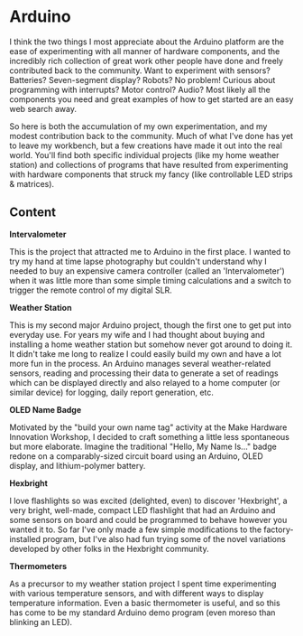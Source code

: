 Arduino
===============

I think the two things I most appreciate about the Arduino platform are the ease of experimenting with all manner of hardware components, and the incredibly rich collection of great work other people have done and freely contributed back to the community.  Want to experiment with sensors? Batteries? Seven-segment display? Robots? No problem!  Curious about programming with interrupts?  Motor control?  Audio?  Most likely all the components you need and great examples of how to get started are an easy web search away.

So here is both the accumulation of my own experimentation, and my modest contribution back to the community.  Much of what I've done has yet to leave my workbench, but a few creations have made it out into the real world.  You'll find both specific individual projects (like my home weather station) and  collections of programs that have resulted from experimenting with hardware components that struck my fancy (like controllable LED strips & matrices). 

## Content

**Intervalometer**

This is the project that attracted me to Arduino in the first place.  I wanted to try my hand at time lapse photography but couldn't understand why I needed to buy an expensive camera controller (called an 'Intervalometer') when it was little more than some simple timing calculations and a switch to trigger the remote control of my digital SLR.

**Weather Station**

This is my second major Arduino project, though the first one to get put into everyday use.  For years my wife and I had thought about buying and installing a home weather station but somehow never got around to doing it.  It didn't take me long to realize I could easily build my own and have a lot more fun in the process.  An Arduino manages several  weather-related sensors, reading and processing their data to generate a set of readings which can be displayed directly and also relayed to a home computer (or similar device) for logging, daily report generation, etc.

**OLED Name Badge**

Motivated by the "build your own name tag" activity at the Make Hardware Innovation Workshop, I decided to craft something a little less spontaneous but more elaborate. Imagine the traditional "Hello, My Name Is..." badge redone on a comparably-sized circuit board using an Arduino, OLED display, and lithium-polymer battery.

**Hexbright**

I love flashlights so was excited (delighted, even) to discover 'Hexbright', a very bright, well-made, compact LED flashlight that had an Arduino and some sensors on board and could be programmed to behave however you wanted it to.
So far I've only made a few simple modifications to the factory-installed program, but I've also had fun trying some
of the novel variations developed by other folks in the Hexbright community.

**Thermometers**

As a precursor to my weather station project I spent time experimenting with various temperature sensors, and with 
different ways to display temperature information.  Even a basic thermometer is useful, and so this has come to
be my standard Arduino demo program (even moreso than blinking an LED).

